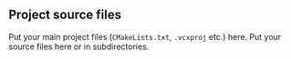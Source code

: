 ## Project source files

Put your main project files (`CMakeLists.txt`, `.vcxproj` etc.) here. Put your source files here or in subdirectories.
